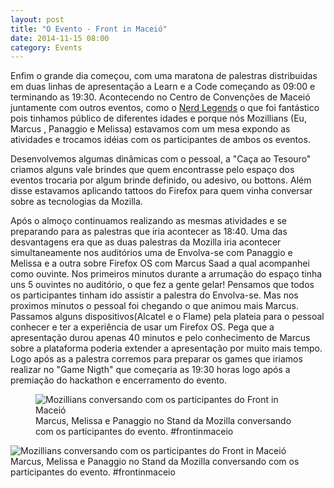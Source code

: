 ```yaml
---
layout: post
title: "O Evento - Front in Maceió"
date: 2014-11-15 08:00
category: Events
---
```


<p class="txt-post">
Enfim o grande dia começou, com uma maratona de palestras distribuidas em duas linhas de apresentação a Learn e a Code começando as 09:00 e terminando as 19:30. Acontecendo no Centro de Convenções de Maceió juntamente com outros eventos, como o <a href="http://www.nerdlegends.com/">Nerd Legends</a> o que foi fantástico pois tinhamos público de diferentes idades e porque nós Mozillians (Eu, Marcus , Panaggio e Melissa) estavamos com um mesa expondo as atividades e trocamos idéias com os participantes de ambos os eventos.
</p>

<p class="txt-post">
Desenvolvemos algumas dinâmicas com o pessoal, a "Caça ao Tesouro" criamos alguns vale brindes que quem encontrasse pelo espaço dos eventos trocaria por algum brinde definido, ou adesivo, ou bottons. Além disse estavamos aplicando tattoos do Firefox para quem vinha conversar sobre as tecnologias da Mozilla.
</p>

<p class="txt-post">
Após o almoço continuamos realizando as mesmas atividades e se preparando para as palestras que iria acontecer as 18:40. Uma das desvantagens era que as duas palestras da Mozilla iria acontecer simultaneamente nos auditórios uma de Envolva-se com Panaggio e Melissa e a outra sobre Firefox OS com Marcus Saad a qual acompanhei como ouvinte. Nos primeiros minutos durante a arrumação do espaço tinha uns 5 ouvintes no auditório, o que fez a gente gelar! Pensamos que todos os participantes tinham ido assistir a palestra do Envolva-se. Mas nos proximos minutos o pessoal foi chegando o que animou mais Marcus. Passamos alguns dispositivos(Alcatel e o Flame) pela plateia para o pessoal conhecer e ter a experiência de usar um Firefox OS. Pega que a apresentação durou apenas 40 minutos e pelo conhecimento de Marcus sobre a plataforma poderia extender a apresentação por muito mais tempo. Logo após as a palestra corremos para preparar os games que iriamos realizar no "Game Nigth" que começaria as 19:30 horas logo após a premiação do hackathon e encerramento do evento. 
</p>
<figure>
    <img src="http://rafaeltavares.co/public/img/posts/stand-mozilla-front-in-maceio_1.jpg" alt="Mozillians conversando com os participantes do Front in Maceió"/>
    <figcaption>Marcus, Melissa e Panaggio no Stand da Mozilla conversando com os participantes do evento. #frontinmaceio</figcaption>
</figure>
</figure>
   <img src="http://rafaeltavares.co/public/img/posts/stand-mozilla-front-in-maceio_2.jpg" alt="Mozillians conversando com os participantes do Front in Maceió"/>
   <figcaption>Marcus, Melissa e Panaggio no Stand da Mozilla conversando com os participantes do evento. #frontinmaceio</figcaption>
</figure>

